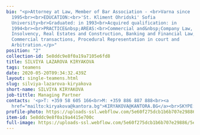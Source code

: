 ```yaml
---
bio: "<p>Attorney at Law, Member of Bar Association - <br>Varna since
  1995<br><br>EDUCATION:<br>'St. Kliment Ohridski' Sofia
  University<br>Graduated: in 1993<br>Acquired qualification: in
  1994<br><br>PRACTICE&nbsp;AREAS:<br>Commercial and&nbsp;Company Law,
  Insolvency, Real Estates and Construction, Banking and Financial Law,
  Commercial transactions, Procedural Representation in court and
  Arbitration.</p>"
position: "2"
collection-id: 5e8ddc9e8f0a19a7105e6fd8
title: SILVIYA LAZAROVA KIRYAKOVA
tags: teamens
date: 2020-05-20T09:34:32.439Z
layout: single-teamens.html
slug: silviya-lazarova-kiryakova
short-name: SILVIYA KIRYAKOVA
job-tittle: Managing Partner
contacts: '<p>T: +359 58 605 166<br>M: +359 886 887 888<br><a
  href="mailto:kiryakova@kantora.bg">KIRYAKOVA@KANTORA.BG</a><br>SKYPE:&nbsp;ADVOKAT_SILVIYA_KIRYAKOVA</p>'
profile-photo: https://uploads-ssl.webflow.com/5e60f275dcb1b6b707e29886/5e60f2ed1965c111f291c40f_5e52e2ad16879c411ac75cd6_5ca3920650cb2ea32021f18c_Kiryakova_Small.jpeg
item-id: 5e8ddc9e8f0a19a4415e700c
full-image: https://uploads-ssl.webflow.com/5e60f275dcb1b6b707e29886/5e60f2ed1965c11f9091c410_5e52e2ad16879c567ec75cd5_5ca39210af774a68552a1ee0_Kiryakova.jpeg
---
```

